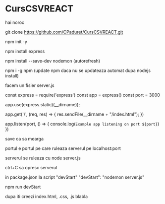 # CursCSVREACT

hai noroc

git clone https://github.com/CPaduret/CursCSVREACT.git

npm init -y 

npm install express

npm install --save-dev nodemon  (autorefresh)

npm i -g npm    (update npm daca nu se updateaza automat dupa nodejs install)


facem un fisier server.js 

const express = require('express')
const app = express()
const port = 3000

app.use(express.static)(__dirname));

app.get('/', (req, res) => {
    res.sendFile(__dirname + "/index.html");
})

app.listen(port, () => {
    console.log(`Example app listening on port ${port}`)
})


save ca sa mearga 


portul e portul pe care ruleaza serverul pe localhost:port

serverul se ruleaza cu 
node server.js

ctrl+C sa opresc serverul

in package.json la script "devStart"
"devStart": "nodemon server.js"

npm run devStart

dupa iti creezi index.html, .css, .js blabla

